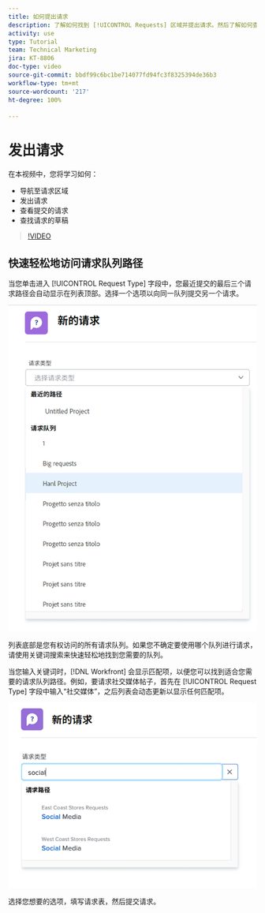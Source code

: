 ```yaml
---
title: 如何提出请求
description: 了解如何找到 [!UICONTROL Requests] 区域并提出请求。然后了解如何查看已提交的和草稿请求。
activity: use
type: Tutorial
team: Technical Marketing
jira: KT-8806
doc-type: video
source-git-commit: bbdf99c6bc1be714077fd94fc3f8325394de36b3
workflow-type: tm+mt
source-wordcount: '217'
ht-degree: 100%

---
```


# 发出请求

在本视频中，您将学习如何：

* 导航至请求区域
* 发出请求
* 查看提交的请求
* 查找请求的草稿

>[!VIDEO](https://video.tv.adobe.com/v/3413112/?quality=12&learn=on&enablevpops=1&captions=chi_hans)

## 快速轻松地访问请求队列路径

当您单击进入 [!UICONTROL Request Type] 字段中，您最近提交的最后三个请求路径会自动显示在列表顶部。选择一个选项以向同一队列提交另一个请求。

![显示最近请求路径列表的请求类型菜单](assets/collaborator-fundamentals-1.png)

列表底部是您有权访问的所有请求队列。如果您不确定要使用哪个队列进行请求，请使用关键词搜索来快速轻松地找到您需要的队列。

当您输入关键词时，[!DNL Workfront] 会显示匹配项，以便您可以找到适合您需要的请求队列路径。例如，要请求社交媒体帖子，首先在 [!UICONTROL Request Type] 字段中输入“社交媒体”，之后列表会动态更新以显示任何匹配项。

![请求类型菜单，其中在字段中键入一个单词以显示最近的请求路径](assets/collaborator-fundamentals-2.png)

选择您想要的选项，填写请求表，然后提交请求。

<!--
Learn more
Requests area overview
Create and submit Workfront requests
Guides
Make a work request
-->
